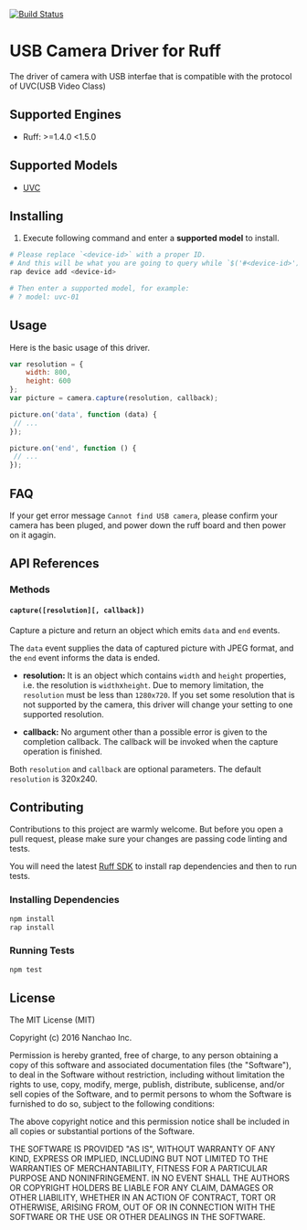 [![Build Status](https://travis-ci.org/ruff-drivers/ruff-v1-usb-camera.svg)](https://travis-ci.org/ruff-drivers/ruff-v1-usb-camera)

# USB Camera Driver for Ruff

The driver of camera with USB interfae that is compatible with the protocol of UVC(USB Video Class)

## Supported Engines

* Ruff: >=1.4.0 <1.5.0

## Supported Models

- [UVC](https://rap.ruff.io/devices/ruff-v1-usb-camera)

## Installing

1. Execute following command and enter a **supported model** to install.

```sh
# Please replace `<device-id>` with a proper ID.
# And this will be what you are going to query while `$('#<device-id>')`.
rap device add <device-id>

# Then enter a supported model, for example:
# ? model: uvc-01
```

## Usage

Here is the basic usage of this driver.

```js
var resolution = {
    width: 800,
    height: 600
};
var picture = camera.capture(resolution, callback);

picture.on('data', function (data) {
 // ...
});

picture.on('end', function () {
 // ...
});
```
## FAQ
If your get error message `Cannot find USB camera`, please confirm your camera has been pluged, and power down the ruff board and then power on it agagin.

## API References

### Methods

#### `capture([resolution][, callback])`

Capture a picture and return an object which emits `data` and `end` events.

The `data` event supplies the data of captured picture with JPEG format, and the `end` event informs the data is ended.

- **resolution:** It is an object which contains `width` and `height` properties, i.e. the resolution is `width`x`height`.
Due to memory limitation, the `resolution` must be less than `1280x720`.
If you set some resolution that is not supported by the camera, this driver will change your setting to one supported resolution.

- **callback:** No argument other than a possible error is given to the completion callback. The callback will be invoked when the capture operation is finished.

Both `resolution` and `callback` are optional parameters. The default `resolution` is 320x240.

## Contributing

Contributions to this project are warmly welcome. But before you open a pull request, please make sure your changes are passing code linting and tests.

You will need the latest [Ruff SDK](https://ruff.io/) to install rap dependencies and then to run tests.

### Installing Dependencies

```sh
npm install
rap install
```

### Running Tests

```sh
npm test
```

## License

The MIT License (MIT)

Copyright (c) 2016 Nanchao Inc.

Permission is hereby granted, free of charge, to any person obtaining a copy of this software and associated documentation files (the "Software"), to deal in the Software without restriction, including without limitation the rights to use, copy, modify, merge, publish, distribute, sublicense, and/or sell copies of the Software, and to permit persons to whom the Software is furnished to do so, subject to the following conditions:

The above copyright notice and this permission notice shall be included in all copies or substantial portions of the Software.

THE SOFTWARE IS PROVIDED "AS IS", WITHOUT WARRANTY OF ANY KIND, EXPRESS OR IMPLIED, INCLUDING BUT NOT LIMITED TO THE WARRANTIES OF MERCHANTABILITY, FITNESS FOR A PARTICULAR PURPOSE AND NONINFRINGEMENT. IN NO EVENT SHALL THE AUTHORS OR COPYRIGHT HOLDERS BE LIABLE FOR ANY CLAIM, DAMAGES OR OTHER LIABILITY, WHETHER IN AN ACTION OF CONTRACT, TORT OR OTHERWISE, ARISING FROM, OUT OF OR IN CONNECTION WITH THE SOFTWARE OR THE USE OR OTHER DEALINGS IN THE SOFTWARE.
